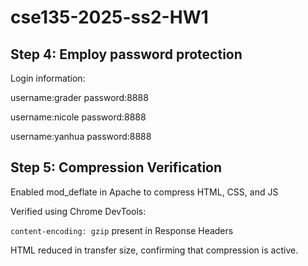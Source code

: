 # cse135-2025-ss2-HW1

## Step 4: Employ password protection

Login information: 

username:grader
password:8888

username:nicole
password:8888

username:yanhua
password:8888


## Step 5: Compression Verification

Enabled mod_deflate in Apache to compress HTML, CSS, and JS

Verified using Chrome DevTools:

`content-encoding: gzip` present in Response Headers

HTML reduced in transfer size, confirming that compression is active.


